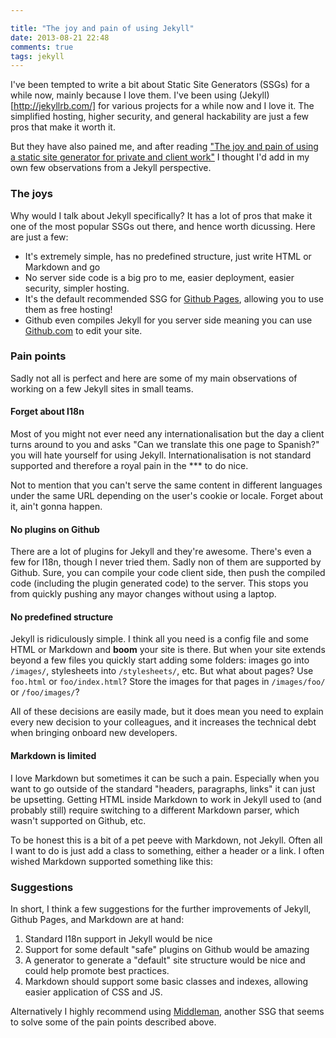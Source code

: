 ```yaml
---

title: "The joy and pain of using Jekyll"
date: 2013-08-21 22:48
comments: true
tags: jekyll
---
```


I've been tempted to write a bit about Static Site Generators (SSGs) for a while now, mainly because I love them. I've been using (Jekyll)[http://jekyllrb.com/] for various projects for a while now and I love it. The simplified hosting, higher security, and general hackability are just a few pros that make it worth it.

But they have also pained me, and after reading ["The joy and pain of using a static site generator for private and client work"](http://screamingatmyscreen.com/2013/8/the-joy-and-pain-of-using-a-static-site-generator-for-private-and-client-work/) I thought I'd add in my own few observations from a Jekyll perspective.

<!-- more -->

### The joys

Why would I talk about Jekyll specifically? It has a lot of pros that make it
one of the most popular SSGs out there, and hence worth dicussing. Here are just a few:

* It's extremely simple, has no predefined structure, just write HTML or Markdown and go
* No server side code is a big pro to me, easier deployment, easier security, simpler hosting.
* It's the default recommended SSG for [Github Pages](http://pages.github.com/), allowing you to use them as free hosting!
* Github even compiles Jekyll for you server side meaning you can use [Github.com](http://github.com) to edit your site.

### Pain points

Sadly not all is perfect and here are some of my main observations of working on a few Jekyll sites in small teams.

#### Forget about I18n

Most of you might not ever need any internationalisation but the day a client turns around to you and asks "Can we translate this one page to Spanish?" you will hate yourself for using Jekyll. Internationalisation is not standard supported and therefore a royal pain in the *** to do nice.

Not to mention that you can't serve the same content in different languages under the same URL depending on the user's cookie or locale. Forget about it, ain't gonna happen.

#### No plugins on Github

There are a lot of plugins for Jekyll and they're awesome. There's even a few for I18n, though I never tried them. Sadly non of them are supported by Github. Sure, you can compile your code client side, then push the compiled code (including the plugin generated code) to the server. This stops you from quickly pushing any mayor changes without using a laptop.

#### No predefined structure

Jekyll is ridiculously simple. I think all you need is a config file and some HTML or Markdown and **boom** your site is there.  But when your site extends beyond a few files you quickly start adding some folders: images go into `/images/`, stylesheets into `/stylesheets/`, etc. But what about pages? Use `foo.html` or `foo/index.html`? Store the images for that pages in `/images/foo/` or `/foo/images/`?

All of these decisions are easily made, but it does mean you need to explain every new decision to your colleagues, and it increases the technical debt when bringing onboard new developers.

#### Markdown is limited

I love Markdown but sometimes it can be such a pain. Especially when you want to go outside of the standard "headers, paragraphs, links" it can just be upsetting. Getting HTML inside Markdown to work in Jekyll used to (and probably still) require switching to a different Markdown parser, which wasn't supported on Github, etc.

To be honest this is a bit of a pet peeve with Markdown, not Jekyll. Often all I want to do is just add a class to something, either a header or a link. I often wished Markdown supported something like this:

<script src="https://gist.github.com/cbetta/48c07f2bd1e1915aefa6.js"></script>

### Suggestions

In short, I think a few suggestions for the further improvements of Jekyll, Github Pages, and Markdown are at hand:

1. Standard I18n support in Jekyll would be nice
2. Support for some default "safe" plugins on Github would be amazing
3. A generator to generate a "default" site structure would be nice and could help promote best practices.
4. Markdown should support some basic classes and indexes, allowing easier application of CSS and JS.

Alternatively I highly recommend using [Middleman](http://middlemanapp.com/), another SSG that seems to solve some of the pain points described above.
